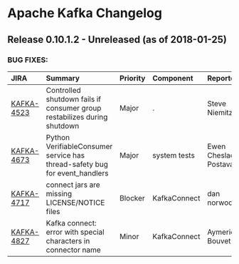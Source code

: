 
<!---
# Licensed to the Apache Software Foundation (ASF) under one
# or more contributor license agreements.  See the NOTICE file
# distributed with this work for additional information
# regarding copyright ownership.  The ASF licenses this file
# to you under the Apache License, Version 2.0 (the
# "License"); you may not use this file except in compliance
# with the License.  You may obtain a copy of the License at
#
#     http://www.apache.org/licenses/LICENSE-2.0
#
# Unless required by applicable law or agreed to in writing, software
# distributed under the License is distributed on an "AS IS" BASIS,
# WITHOUT WARRANTIES OR CONDITIONS OF ANY KIND, either express or implied.
# See the License for the specific language governing permissions and
# limitations under the License.
-->
# Apache Kafka Changelog

## Release 0.10.1.2 - Unreleased (as of 2018-01-25)



### BUG FIXES:

| JIRA | Summary | Priority | Component | Reporter | Contributor |
|:---- |:---- | :--- |:---- |:---- |:---- |
| [KAFKA-4523](https://issues.apache.org/jira/browse/KAFKA-4523) | Controlled shutdown fails if consumer group restabilizes during shutdown |  Major | . | Steve Niemitz | Steve Niemitz |
| [KAFKA-4673](https://issues.apache.org/jira/browse/KAFKA-4673) | Python VerifiableConsumer service has thread-safety bug for event\_handlers |  Major | system tests | Ewen Cheslack-Postava | Ewen Cheslack-Postava |
| [KAFKA-4717](https://issues.apache.org/jira/browse/KAFKA-4717) | connect jars are missing LICENSE/NOTICE files |  Blocker | KafkaConnect | dan norwood | Ewen Cheslack-Postava |
| [KAFKA-4827](https://issues.apache.org/jira/browse/KAFKA-4827) | Kafka connect: error with special characters in connector name |  Minor | KafkaConnect | Aymeric Bouvet | Arjun Satish |



